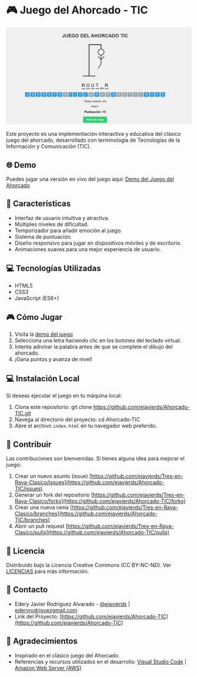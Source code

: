 # 🎮 Juego del Ahorcado - TIC

<p align="center">
  <img src="captura_pantalla_ahorcado_tic.png" alt="Captura de pantalla del juego" width="600">
</p>

Este proyecto es una implementación interactiva y educativa del clásico juego del ahorcado, desarrollado con terminología de Tecnologías de la Información y Comunicación (TIC).

## 🌐 Demo

Puedes jugar una versión en vivo del juego aquí: [Demo del Juego del Ahorcado](https://juego-ahorcado-tic.s3.sa-east-1.amazonaws.com/index.html)

## 🎯 Características

- Interfaz de usuario intuitiva y atractiva.
- Múltiples niveles de dificultad.
- Temporizador para añadir emoción al juego.
- Sistema de puntuación.
- Diseño responsivo para jugar en dispositivos móviles y de escritorio.
- Animaciones suaves para una mejor experiencia de usuario.

## 💻 Tecnologías Utilizadas

- HTML5
- CSS3
- JavaScript (ES6+)

## 🎮 Cómo Jugar

1. Visita la [demo del juego](https://juego-ahorcado-tic.s3.sa-east-1.amazonaws.com/index.html)
2. Selecciona una letra haciendo clic en los botones del teclado virtual.
3. Intenta adivinar la palabra antes de que se complete el dibujo del ahorcado.
4. ¡Gana puntos y avanza de nivel!

## 💻 Instalación Local

Si deseas ejecutar el juego en tu máquina local:

1. Clona este repositorio: git clone https://github.com/ejavierds/Ahorcado-TIC.git
2. Navega al directorio del proyecto: cd Ahorcado-TIC
3. Abre el archivo `index.html` en tu navegador web preferido.

## 🤝 Contribuir

Las contribuciones son bienvenidas. Si tienes alguna idea para mejorar el juego:

1. Crear un nuevo asunto (issue) [https://github.com/ejavierds/Tres-en-Raya-Clasico/issues](https://github.com/ejavierds/Ahorcado-TIC/issues)
2. Generar un fork del repositorio [https://github.com/ejavierds/Tres-en-Raya-Clasico/forks](https://github.com/ejavierds/Ahorcado-TIC/forks)
3. Crear una nueva rama [https://github.com/ejavierds/Tres-en-Raya-Clasico/branches](https://github.com/ejavierds/Ahorcado-TIC/branches)
4. Abrir un pull request [https://github.com/ejavierds/Tres-en-Raya-Clasico/pulls](https://github.com/ejavierds/Ahorcado-TIC/pulls)

## 📝 Licencia

Distribuido bajo la Licencia Creative Commons (CC BY-NC-ND). Ver [LICENCIAS](https://descargas.intef.es/cedec/proyectoedia/guias/contenidos/guiasoftwarelibre/licencias_para_compartir.html) para más información.

## 📲 Contacto

* Edery Javier Rodríguez Alvarado - [@ejavierds](https://github.com/ejavierds) | [ederyrodriguezgmail.com](mailto:ederyrodriguezgmail.com)
* Link del Proyecto: [https://github.com/ejavierds/Ahorcado-TIC](https://github.com/ejavierds/Ahorcado-TIC)

## 🙏 Agradecimientos

- Inspirado en el clásico juego del Ahorcado.
- Referencias y recursos utilizados en el desarrollo: [Visual Studio Code](https://code.visualstudio.com/) | [Amazon Web Server (AWS)](https://aws.amazon.com)
